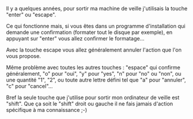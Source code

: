 Il y a quelques années, pour sortir ma machine de veille j'utilisais la
touche "enter" ou "escape".

Ce qui fonctionne mais, si vous êtes dans un programme d'installation
qui demande une confirmation (formater tout le disque par exemple), en
appuyant sur "enter" vous allez confirmer le formatage…

Avec la touche escape vous allez généralement annuler l'action que l'on
vous propose.

Même problème avec toutes les autres touches : "espace" qui confirme
généralement, "o" pour "oui", "y" pour "yes", "n" pour "no" ou "non", ou
une quantité "1", "2", ou toute autre lettre défini tel que "a" pour
"annuler", "c" pour "cancel"…

Bref la seule touche que j'utilise pour sortir mon ordinateur de veille
est "shift". Que ça soit le "shift" droit ou gauche il ne fais jamais
d'action spécifique à ma connaissance ;-)
